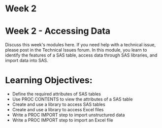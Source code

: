 # Week 2


# Week 2 - Accessing Data
Discuss this week's modules here. If you need help with a technical issue, please post in the Technical Issues forum.  In this module, you learn to identify the features of a SAS table, access data through SAS libraries, and import data into SAS.

# Learning Objectives:
* Define the required attributes of SAS tables
* Use PROC CONTENTS to view the attributes of a SAS table
* Create and use a library to access SAS tables
* Create and use a library to access Excel files
* Write a PROC IMPORT step to import unstructured data
* Write a PROC IMPORT step to import an Excel file

